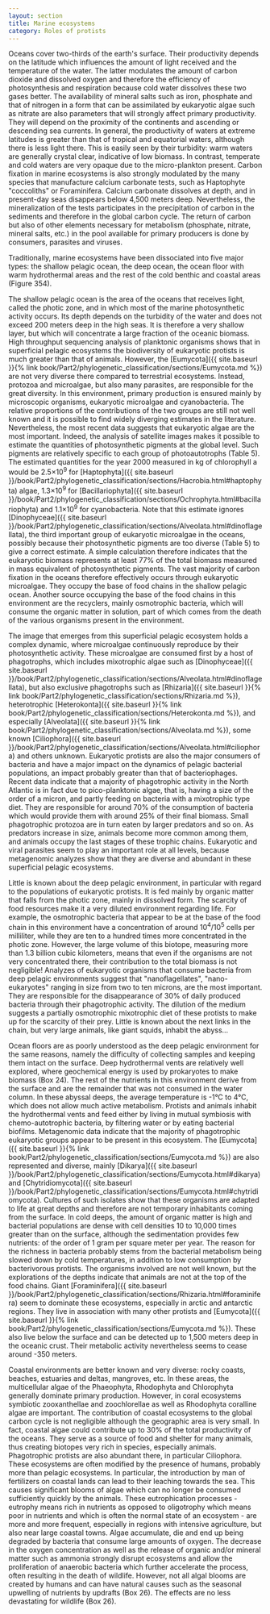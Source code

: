 ```yaml
---
layout: section
title: Marine ecosystems
category: Roles of protists
---
```

Oceans cover two-thirds of the earth's surface. Their productivity depends on the latitude which influences the amount of light received and the temperature of the water. The latter modulates the amount of carbon dioxide and dissolved oxygen and therefore the efficiency of photosynthesis and respiration because cold water dissolves these two gases better. The availability of mineral salts such as iron, phosphate and that of nitrogen in a form that can be assimilated by eukaryotic algae such as nitrate are also parameters that will strongly affect primary productivity. They will depend on the proximity of the continents and ascending or descending sea currents. In general, the productivity of waters at extreme latitudes is greater than that of tropical and equatorial waters, although there is less light there. This is easily seen by their turbidity: warm waters are generally crystal clear, indicative of low biomass. In contrast, temperate and cold waters are very opaque due to the micro-plankton present. Carbon fixation in marine ecosystems is also strongly modulated by the many species that manufacture calcium carbonate tests, such as Haptophyte "coccoliths" or Foraminifera. Calcium carbonate dissolves at depth, and in present-day seas disappears below 4,500 meters deep. Nevertheless, the mineralization of the tests participates in the precipitation of carbon in the sediments and therefore in the global carbon cycle. The return of carbon but also of other elements necessary for metabolism (phosphate, nitrate, mineral salts, etc.) in the pool available for primary producers is done by consumers, parasites and viruses.

Traditionally, marine ecosystems have been dissociated into five major types: the shallow pelagic ocean, the deep ocean, the ocean floor with warm hydrothermal areas and the rest of the cold benthic and coastal areas (Figure 354).

The shallow pelagic ocean is the area of the oceans that receives light, called the photic zone, and in which most of the marine photosynthetic activity occurs. Its depth depends on the turbidity of the water and does not exceed 200 meters deep in the high seas. It is therefore a very shallow layer, but which will concentrate a large fraction of the oceanic biomass. High throughput sequencing analysis of planktonic organisms shows that in superficial pelagic ecosystems the biodiversity of eukaryotic protists is much greater than that of animals. However, the [Eumycota]({{ site.baseurl }}{% link book/Part2/phylogenetic_classification/sections/Eumycota.md %}) are not very diverse there compared to terrestrial ecosystems. Instead, protozoa and microalgae, but also many parasites, are responsible for the great diversity. In this environment, primary production is ensured mainly by microscopic organisms, eukaryotic microalgae and cyanobacteria. The relative proportions of the contributions of the two groups are still not well known and it is possible to find widely diverging estimates in the literature. Nevertheless, the most recent data suggests that eukaryotic algae are the most important. Indeed, the analysis of satellite images makes it possible to estimate the quantities of photosynthetic pigments at the global level. Such pigments are relatively specific to each group of photoautotrophs (Table 5). The estimated quantities for the year 2000 measured in kg of chlorophyll a would be 2.5×10<sup>9</sup> for [Haptophyta]({{ site.baseurl }}/book/Part2/phylogenetic_classification/sections/Hacrobia.html#haptophyta) algae, 1.3×10<sup>9</sup> for [Bacillariophyta]({{ site.baseurl }}/book/Part2/phylogenetic_classification/sections/Ochrophyta.html#bacillariophyta) and 1.1×10<sup>9</sup> for cyanobacteria. Note that this estimate ignores [Dinophyceae]({{ site.baseurl }}/book/Part2/phylogenetic_classification/sections/Alveolata.html#dinoflagellata), the third important group of eukaryotic microalgae in the oceans, possibly because their photosynthetic pigments are too diverse (Table 5) to give a correct estimate. A simple calculation therefore indicates that the eukaryotic biomass represents at least 77% of the total biomass measured in mass equivalent of photosynthetic pigments. The vast majority of carbon fixation in the oceans therefore effectively occurs through eukaryotic microalgae. They occupy the base of food chains in the shallow pelagic ocean. Another source occupying the base of the food chains in this environment are the recyclers, mainly osmotrophic bacteria, which will consume the organic matter in solution, part of which comes from the death of the various organisms present in the environment.

The image that emerges from this superficial pelagic ecosystem holds a complex dynamic, where microalgae continuously reproduce by their photosynthetic activity. These microalgae are consumed first by a host of phagotrophs, which includes mixotrophic algae such as [Dinophyceae]({{ site.baseurl }}/book/Part2/phylogenetic_classification/sections/Alveolata.html#dinoflagellata), but also exclusive phagotrophs such as [Rhizaria]({{ site.baseurl }}{% link book/Part2/phylogenetic_classification/sections/Rhizaria.md %}), heterotrophic [Heterokonta]({{ site.baseurl }}{% link book/Part2/phylogenetic_classification/sections/Heterokonta.md %}), and especially [Alveolata]({{ site.baseurl }}{% link book/Part2/phylogenetic_classification/sections/Alveolata.md %}), some known [Ciliophora]({{ site.baseurl }}/book/Part2/phylogenetic_classification/sections/Alveolata.html#ciliophora) and others unknown. Eukaryotic protists are also the major consumers of bacteria and have a major impact on the dynamics of pelagic bacterial populations, an impact probably greater than that of bacteriophages. Recent data indicate that a majority of phagotrophic activity in the North Atlantic is in fact due to pico-planktonic algae, that is, having a size of the order of a micron, and partly feeding on bacteria with a mixotrophic type diet. They are responsible for around 70% of the consumption of bacteria which would provide them with around 25% of their final biomass. Small phagotrophic protozoa are in turn eaten by larger predators and so on. As predators increase in size, animals become more common among them, and animals occupy the last stages of these trophic chains. Eukaryotic and viral parasites seem to play an important role at all levels, because metagenomic analyzes show that they are diverse and abundant in these superficial pelagic ecosystems.

Little is known about the deep pelagic environment, in particular with regard to the populations of eukaryotic protists. It is fed mainly by organic matter that falls from the photic zone, mainly in dissolved form. The scarcity of food resources make it a very diluted environment regarding life. For example, the osmotrophic bacteria that appear to be at the base of the food chain in this environment have a concentration of around 10<sup>4</sup>/10<sup>5</sup> cells per milliliter, while they are ten to a hundred times more concentrated in the photic zone. However, the large volume of this biotope, measuring more than 1.3 billion cubic kilometers, means that even if the organisms are not very concentrated there, their contribution to the total biomass is not negligible! Analyzes of eukaryotic organisms that consume bacteria from deep pelagic environments suggest that "nanoflagellates", "nano-eukaryotes" ranging in size from two to ten microns, are the most important. They are responsible for the disappearance of 30% of daily produced bacteria through their phagotrophic activity. The dilution of the medium suggests a partially osmotrophic mixotrophic diet of these protists to make up for the scarcity of their prey. Little is known about the next links in the chain, but very large animals, like giant squids, inhabit the abyss...

Ocean floors are as poorly understood as the deep pelagic environment for the same reasons, namely the difficulty of collecting samples and keeping them intact on the surface. Deep hydrothermal vents are relatively well explored, where geochemical energy is used by prokaryotes to make biomass (Box 24). The rest of the nutrients in this environment derive from the surface and are the remainder that was not consumed in the water column. In these abyssal deeps, the average temperature is -1°C to 4°C, which does not allow much active metabolism. Protists and animals inhabit the hydrothermal vents and feed either by living in mutual symbiosis with chemo-autotrophic bacteria, by filtering water or by eating bacterial biofilms. Metagenomic data indicate that the majority of phagotrophic eukaryotic groups appear to be present in this ecosystem. The [Eumycota]({{ site.baseurl }}{% link book/Part2/phylogenetic_classification/sections/Eumycota.md %}) are also represented and diverse, mainly [Dikarya]({{ site.baseurl }}/book/Part2/phylogenetic_classification/sections/Eumycota.html#dikarya) and [Chytridiomycota]({{ site.baseurl }}/book/Part2/phylogenetic_classification/sections/Eumycota.html#chytridiomycota). Cultures of such isolates show that these organisms are adapted to life at great depths and therefore are not temporary inhabitants coming from the surface. In cold deeps, the amount of organic matter is high and bacterial populations are dense with cell densities 10 to 10,000 times greater than on the surface, although the sedimentation provides few nutrients: of the order of 1 gram per square meter per year. The reason for the richness in bacteria probably stems from the bacterial metabolism being slowed down by cold temperatures, in addition to low consumption by bacterivorous protists. The organisms involved are not well known, but the explorations of the depths indicate that animals are not at the top of the food chains. Giant [Foraminifera]({{ site.baseurl }}/book/Part2/phylogenetic_classification/sections/Rhizaria.html#foraminifera) seem to dominate these ecosystems, especially in arctic and antarctic regions. They live in association with many other protists and [Eumycota]({{ site.baseurl }}{% link book/Part2/phylogenetic_classification/sections/Eumycota.md %}). These also live below the surface and can be detected up to 1,500 meters deep in the oceanic crust. Their metabolic activity nevertheless seems to cease around -350 meters.

Coastal environments are better known and very diverse: rocky coasts, beaches, estuaries and deltas, mangroves, etc. In these areas, the multicellular algae of the Phaeophyta, Rhodophyta and Chlorophyta generally dominate primary production. However, in coral ecosystems symbiotic zooxanthellae and zoochlorellae as well as Rhodophyta coralline algae are important. The contribution of coastal ecosystems to the global carbon cycle is not negligible although the geographic area is very small. In fact, coastal algae could contribute up to 30% of the total productivity of the oceans. They serve as a source of food and shelter for many animals, thus creating biotopes very rich in species, especially animals. Phagotrophic protists are also abundant there, in particular Ciliophora. These ecosystems are often modified by the presence of humans, probably more than pelagic ecosystems. In particular, the introduction by man of fertilizers on coastal lands can lead to their leaching towards the sea. This causes significant blooms of algae which can no longer be consumed sufficiently quickly by the animals. These eutrophication processes - eutrophy means rich in nutrients as opposed to oligotrophy which means poor in nutrients and which is often the normal state of an ecosystem - are more and more frequent, especially in regions with intensive agriculture, but also near large coastal towns. Algae accumulate, die and end up being degraded by bacteria that consume large amounts of oxygen. The decrease in the oxygen concentration as well as the release of organic and/or mineral matter such as ammonia strongly disrupt ecosystems and allow the proliferation of anaerobic bacteria which further accelerate the process, often resulting in the death of wildlife. However, not all algal blooms are created by humans and can have natural causes such as the seasonal upwelling of nutrients by updrafts (Box 26). The effects are no less devastating for wildlife (Box 26).
